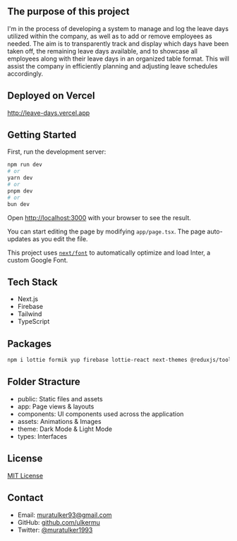 ## The purpose of this project

I'm in the process of developing a system to manage and log the leave days utilized within the company, as well as to add or remove employees as needed. The aim is to transparently track and display which days have been taken off, the remaining leave days available, and to showcase all employees along with their leave days in an organized table format. This will assist the company in efficiently planning and adjusting leave schedules accordingly.

## Deployed on Vercel

http://leave-days.vercel.app

## Getting Started

First, run the development server:

```bash
npm run dev
# or
yarn dev
# or
pnpm dev
# or
bun dev
```

Open [http://localhost:3000](http://localhost:3000) with your browser to see the result.

You can start editing the page by modifying `app/page.tsx`. The page auto-updates as you edit the file.

This project uses [`next/font`](https://nextjs.org/docs/basic-features/font-optimization) to automatically optimize and load Inter, a custom Google Font.

## Tech Stack

- Next.js
- Firebase
- Tailwind
- TypeScript

## Packages

```bash
npm i lottie formik yup firebase lottie-react next-themes @reduxjs/toolkit @types/react-redux @mui/material @emotion/react @emotion/styled @mui/icons-material react-hot-toast
```

## Folder Stracture

- public: Static files and assets
- app: Page views & layouts
- components: UI components used across the application
- assets: Animations & Images
- theme: Dark Mode & Light Mode
- types: Interfaces

## License

[MIT License](LICENSE)

## Contact

- Email: muratulker93@gmail.com
- GitHub: [github.com/ulkermu](https://github.com/ulkermu)
- Twitter: [@muratulker1993](https://twitter.com/muratulker1993)
